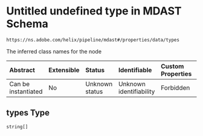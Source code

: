 # Untitled undefined type in MDAST Schema

```txt
https://ns.adobe.com/helix/pipeline/mdast#/properties/data/types
```

The inferred class names for the node

| Abstract            | Extensible | Status         | Identifiable            | Custom Properties | Additional Properties | Access Restrictions | Defined In                                                      |
| :------------------ | :--------- | :------------- | :---------------------- | :---------------- | :-------------------- | :------------------ | :-------------------------------------------------------------- |
| Can be instantiated | No         | Unknown status | Unknown identifiability | Forbidden         | Allowed               | none                | [mdast.schema.json\*](mdast.schema.json "open original schema") |

## types Type

`string[]`
